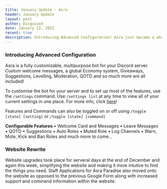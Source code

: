 ```yaml
---
title: January Update - Asra
header: January Update
layout: post
author: Disguised
date: January 12, 2022
recent: true
description: Introducing Advanced Configuration! Asra just became a whole lot more customizable.
---
```

### Introducing Advanced Configuration

Asra is a fully customizable, multipurpose bot for your Discord server. Custom welcome messages, a global Economy system, Giveaways, Suggestions, Levelling, Moderation, QOTD and so much more are all included!

To customise the bot for your server and to set up most of the features, use the `/settings` command. Use `/settings list` at any time to view all of your current settings in one place.
For more info, click [here](https://asraparadise.github.io/commands/owner/#server-settings)!

Features and Commands can also be toggled on or off using  `/toggle [state] [setting]` or `/toggle [state] [command]`

__**Configurable Features**__
•    Welcome Card and Messages
•    Leave Messages
•    QOTD
•    Suggestions
•    Auto Roles
•    Muted Role
•    Log Channels
•    Warn, Mute, Kick and Ban Roles
and much more to come...


### Website Rewrite

Website upgrades took place for serveral days at the end of December and again this week, simplifying the website and making it more intutive to find the things you need.
Staff Applications for Asra Paradise also moved onto the website as opposed to the previous Google Form along with increased support and command information within the website.